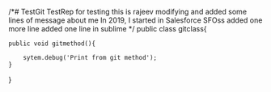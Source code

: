 /*# TestGit
TestRep for testing
this is rajeev modifying and added some lines of message about me
In 2019, I started in Salesforce SFOss
added one more line
added one line in sublime
*/
public class gitclass{

	public void gitmethod(){

		sytem.debug('Print from git method');
	}
}

